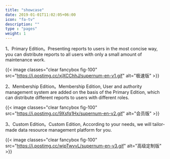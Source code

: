 ```yaml
---
title: "showcase"
date: 2019-01-01T11:02:05+06:00
icon: "fa-tv"
description: ""
type : "pages"
weight: 1
---
```


1、Primary Edition。Presenting reports to users in the most concise way, you can distribute reports to all users with only a small amount of maintenance work. 
  

{{< image classes="clear fancybox fig-100" src="https://i.postimg.cc/xjXCChhJ/supernum-en-v1.gif" alt="极速版" >}}
<br>

2、Membership Edition。Membership Edition, User and authority management system are added on the basis of the Primary Edition, which can distribute different reports to users with different roles. 

{{< image classes="clear fancybox fig-100" src="https://i.postimg.cc/9Xsfq1Hx/supernum-en-v2.gif" alt="会员版" >}}
<br>

3、Custom Edition。Custom Edition, According to your needs, we will tailor-made data resource management platform for you.

{{< image classes="clear fancybox fig-100" src="https://i.postimg.cc/wjpTwvvL/supernum-en-v3.gif" alt="高级定制版" >}}  
